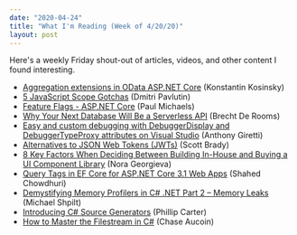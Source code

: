 ```yaml
---
date: "2020-04-24"
title: "What I'm Reading (Week of 4/20/20)"
layout: post
---
```


Here's a weekly Friday shout-out of articles, videos, and other content I found interesting.

- [Aggregation extensions in OData ASP.NET Core](https://devblogs.microsoft.com/odata/aggregation-extensions-in-odata-asp-net-core/) (Konstantin Kosinsky)
- [5 JavaScript Scope Gotchas](https://dmitripavlutin.com/javascript-scope-gotchas/) (Dmitri Pavlutin)
- [Feature Flags - ASP.NET Core](https://www.pmichaels.net/2020/04/25/feature-flags-asp-net-core/?utm_source=rss&utm_medium=rss&utm_campaign=feature-flags-asp-net-core) (Paul Michaels)
- [Why Your Next Database Will Be a Serverless API](https://thenewstack.io/why-your-next-database-will-be-a-serverless-api/) (Brecht De Rooms)
- [Easy and custom debugging with DebuggerDisplay and DebuggerTypeProxy attributes on Visual Studio](https://anthonygiretti.com/2020/04/27/did-you-know-easy-and-custom-debugging-with-debuggerdisplay-and-debuggertypeproxy-attributes-on-visual-studio/) (Anthony Giretti)
- [Alternatives to JSON Web Tokens (JWTs)](https://www.scottbrady91.com/JOSE/Alternatives-to-JWTs) (Scott Brady)
- [8 Key Factors When Deciding Between Building In-House and Buying a UI Component Library](https://www.telerik.com/blogs/how-to-decide-between-building-in-house-and-buying-a-ui-component-library) (Nora Georgieva)
- [Query Tags in EF Core for ASP.NET Core 3.1 Web Apps](https://wakeupandcode.com/query-tags-in-ef-core-for-asp-net-core-3-1-web-apps/) (Shahed Chowdhuri)
- [Demystifying Memory Profilers in C# .NET Part 2 – Memory Leaks](https://michaelscodingspot.com/memory-profilers-for-memory-leaks/) (Michael Shpilt)
- [Introducing C# Source Generators](https://devblogs.microsoft.com/dotnet/introducing-c-source-generators/) (Phillip Carter)
- [How to Master the Filestream in C#](https://developer.okta.com/blog/2020/04/29/master-filestream-in-csharp-aspnetcore) (Chase Aucoin)
